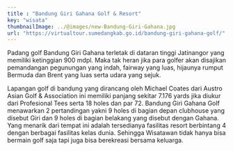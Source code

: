 ```yaml
---
title : "Bandung Giri Gahana Golf & Resort"
key: "wisata"
thumbnailImage: ../@images/new-Bandung-Giri-Gahana.jpg
url: "https://virtualtour.sumedangkab.go.id/bandung-giri-gahana-golf/"
---
```


Padang golf Bandung Giri Gahana terletak di dataran tinggi Jatinangor yang memiliki ketinggian 900 mdpl. Maka tak heran jika para golfer akan disajikan pemandangan pegunungan yang indah, fairway yang luas, hijaunya rumput Bermuda dan Brent yang luas serta udara yang sejuk. 

Lapangan golf di bandung yang dirancang oleh Michael Coates dari Austro Asian Golf & Association ini memiliki panjang sekitar 7.176 yards jika diukur dari Profesional Tees serta 18 holes dan par 72. Bandung Giri Gahana Golf menawarkan 2 pertandingan yakni 9 holes di bagian depan clubhouse yang disebut Giri dan 9 holes di bagian belakang yang disebut dengan Gahana. Yang menarik dari tempat ini adalah tersedianya fasilitas resort berbintang 4 dengan berbagai fasilitas kelas dunia. Sehingga Wisatawan tidak hanya bisa bermain golf saja tapi juga bisa berekreasi bersama keluarga.
